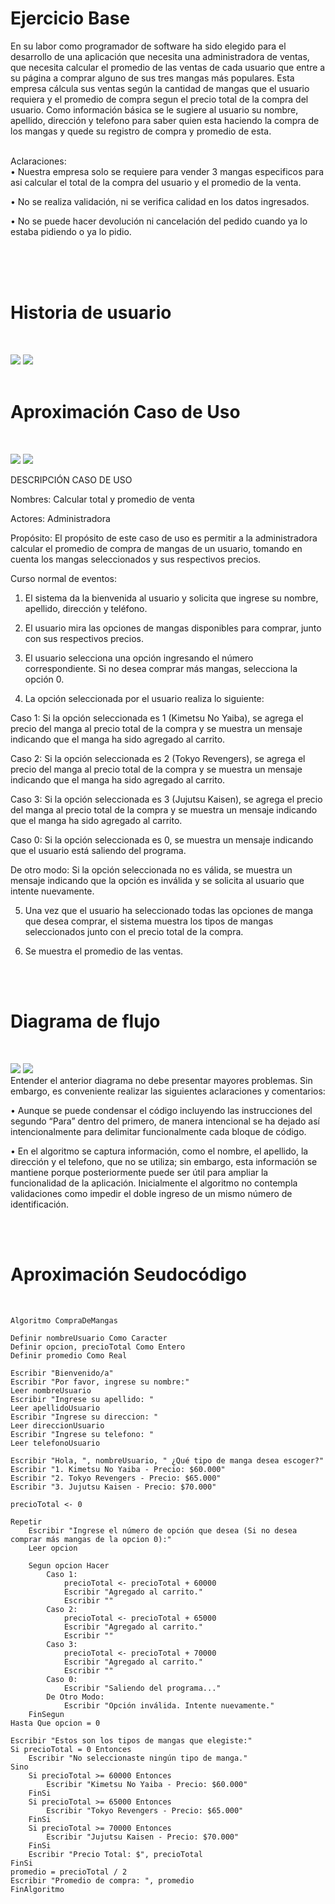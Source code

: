 # Ejercicio Base

En su labor como programador de software ha sido elegido para el desarrollo de una aplicación que 
necesita una administradora de ventas, que necesita calcular el promedio de las ventas de cada usuario que entre a su página a comprar alguno de sus tres mangas más populares. Esta empresa 
cálcula sus ventas según la cantidad de mangas que el usuario requiera y el promedio de compra segun el precio total de la compra del usuario. Como información básica se le sugiere al usuario su nombre, apellido, dirección y telefono para saber quien esta haciendo la compra de los mangas y quede su registro de compra y promedio de esta.

<br>
Aclaraciones: 
<br>
• Nuestra empresa solo se requiere para vender 3 mangas especificos para asi calcular el total de la compra del usuario y el promedio de la venta.

• No se realiza validación, ni se verifica calidad en los datos ingresados.

• No se puede hacer devolución ni cancelación del pedido cuando ya lo estaba pidiendo o ya lo pidio.

<br>
<br>
<br>

# Historia de usuario
<br>

![](img/hu1.png) ![](width='100px')
<br>
<br>

# Aproximación Caso de Uso
<br>

![](img/casouso.png) ![](width='100px')

DESCRIPCIÓN CASO DE USO 

Nombres: Calcular total y promedio de venta

Actores: Administradora

Propósito:
El propósito de este caso de uso es permitir a la administradora calcular el promedio de compra de mangas de un usuario, tomando en cuenta los mangas seleccionados y sus respectivos precios.

Curso normal de eventos:

1. El sistema da la bienvenida al usuario y solicita que ingrese su nombre, apellido, dirección y teléfono.

2. El usuario mira las opciones de mangas disponibles para comprar, junto con sus respectivos precios.

3. El usuario selecciona una opción ingresando el número correspondiente. Si no desea comprar más mangas, selecciona la opción 0.

4. La opción seleccionada por el usuario realiza lo siguiente:

Caso 1: Si la opción seleccionada es 1 (Kimetsu No Yaiba), se agrega el precio del manga al precio total de la compra y se muestra un mensaje indicando que el manga ha sido agregado al carrito.

Caso 2: Si la opción seleccionada es 2 (Tokyo Revengers), se agrega el precio del manga al precio total de la compra y se muestra un mensaje indicando que el manga ha sido agregado al carrito.

Caso 3: Si la opción seleccionada es 3 (Jujutsu Kaisen), se agrega el precio del manga al precio total de la compra y se muestra un mensaje indicando que el manga ha sido agregado al carrito.

Caso 0: Si la opción seleccionada es 0, se muestra un mensaje indicando que el usuario está saliendo del programa.

De otro modo: Si la opción seleccionada no es válida, se muestra un mensaje indicando que la opción es inválida y se solicita al usuario que intente nuevamente.

5. Una vez que el usuario ha seleccionado todas las opciones de manga que desea comprar, el sistema muestra los tipos de mangas seleccionados junto con el precio total de la compra.

6. Se muestra el promedio de las ventas.

<br>
<br>

# Diagrama de flujo
<br>

![](img/df1.png) ![](width='80px') <br>
Entender el anterior diagrama no debe presentar mayores problemas. Sin embargo, es conveniente realizar las siguientes 
aclaraciones y comentarios: 

• Aunque se puede condensar el código incluyendo las instrucciones del segundo “Para” dentro del primero, de manera 
intencional se ha dejado así intencionalmente para delimitar funcionalmente cada bloque de código. 

• En el algoritmo se captura información, como el nombre, el apellido, la dirección y el telefono, que no se utiliza; sin embargo, 
esta información se mantiene porque posteriormente puede ser útil para ampliar la funcionalidad de la aplicación. 
Inicialmente el algoritmo no contempla validaciones como impedir el doble ingreso de un mismo número de 
identificación.

<br>
<br>

# Aproximación Seudocódigo
<br>

    Algoritmo CompraDeMangas

    Definir nombreUsuario Como Caracter
    Definir opcion, precioTotal Como Entero
	Definir promedio Como Real
    
    Escribir "Bienvenido/a"
    Escribir "Por favor, ingrese su nombre:"
    Leer nombreUsuario
	Escribir "Ingrese su apellido: "
	Leer apellidoUsuario
	Escribir "Ingrese su direccion: "
	Leer direccionUsuario
	Escribir "Ingrese su telefono: "
	Leer telefonoUsuario
    
    Escribir "Hola, ", nombreUsuario, " ¿Qué tipo de manga desea escoger?"
    Escribir "1. Kimetsu No Yaiba - Precio: $60.000"
    Escribir "2. Tokyo Revengers - Precio: $65.000"
    Escribir "3. Jujutsu Kaisen - Precio: $70.000"
    
    precioTotal <- 0
    
    Repetir
        Escribir "Ingrese el número de opción que desea (Si no desea comprar más mangas de la opcion 0):"
        Leer opcion
        
        Segun opcion Hacer
            Caso 1:
                precioTotal <- precioTotal + 60000
                Escribir "Agregado al carrito."
                Escribir ""
            Caso 2:
                precioTotal <- precioTotal + 65000
                Escribir "Agregado al carrito."
                Escribir ""
            Caso 3:
                precioTotal <- precioTotal + 70000
                Escribir "Agregado al carrito."
                Escribir ""
            Caso 0:
                Escribir "Saliendo del programa..."
            De Otro Modo:
                Escribir "Opción inválida. Intente nuevamente."
        FinSegun
    Hasta Que opcion = 0
    
    Escribir "Estos son los tipos de mangas que elegiste:"
    Si precioTotal = 0 Entonces
        Escribir "No seleccionaste ningún tipo de manga."
    Sino
        Si precioTotal >= 60000 Entonces
            Escribir "Kimetsu No Yaiba - Precio: $60.000"
        FinSi
        Si precioTotal >= 65000 Entonces
            Escribir "Tokyo Revengers - Precio: $65.000"
        FinSi
        Si precioTotal >= 70000 Entonces
            Escribir "Jujutsu Kaisen - Precio: $70.000"
        FinSi
        Escribir "Precio Total: $", precioTotal
    FinSi
	promedio = precioTotal / 2 
	Escribir "Promedio de compra: ", promedio
    FinAlgoritmo